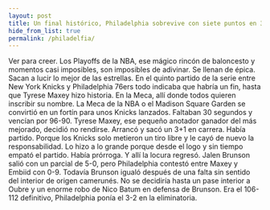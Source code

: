 ```yaml
---
layout: post
title: Un final histórico, Philadelphia sobrevive con siete puntos en 30 segundos de Maxey
hide_from_list: true
permalink: /philadelfia/
---
```

Ver para creer. Los Playoffs de la NBA, ese mágico rincón de baloncesto y momentos casi imposibles, son imposibles de adivinar. 
Se llenan de épica. Sacan a lucir lo mejor de las estrellas. 
En el quinto partido de la serie entre New York Knicks y Philadelphia 76ers todo indicaba que habría un fin, hasta que Tyrese Maxey hizo historia. En la Meca, allí donde todos quieren inscribir su nombre.
La Meca de la NBA o el Madison Square Garden se convirtió en un fortín para unos Knicks lanzados. Faltaban 30 segundos y vencían por 96-90. Tyrese Maxey, ese pequeño anotador ganador del más mejorado, decidió no rendirse. Arrancó y sacó un 3+1 en carrera. Había partido. Porque los Knicks solo metieron un tiro libre y le cayó de nuevo la responsabilidad. Lo hizo a lo grande porque desde el logo y sin tiempo empató el partido.
Había prórroga. Y allí la locura regresó. Jalen Brunson salió con un parcial de 5-0, pero Philadelphia contestó entre Maxey y Embiid con 0-9. Todavía Brunson igualó después de una falta sin sentido del interior de origen camerunés. No se decidiría hasta un pase interior a Oubre y un enorme robo de Nico Batum en defensa de Brunson. Era el 106-112 definitivo, Philadelphia ponía el 3-2 en la eliminatoria.
